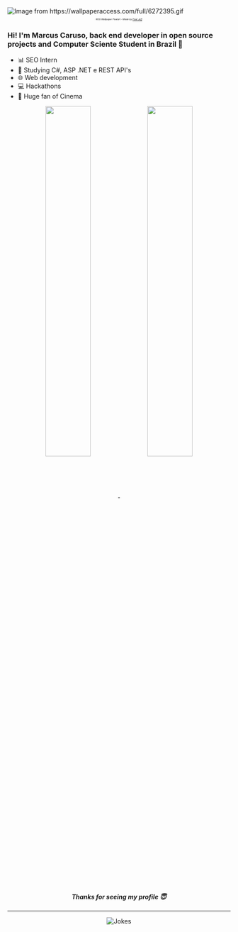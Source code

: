 <img src="https://github.com/SorrisoPraFoto/SorrisoPraFoto/blob/main/src/6272395.gif" alt="Image from https://wallpaperaccess.com/full/6272395.gif">
<h6 align="center" style="font-size: 5px">ROG Wallpaper Pixelart - Made by <a href="https://www.artstation.com/pixeljeff1995">Pixel Jeff</a></h6>
<h3>Hi! I'm Marcus Caruso, back end developer in open source projects and Computer Sciente Student in Brazil 🧡</h3>

- 📊 SEO Intern
- 🌱 Studying C#, ASP .NET e REST API's
- 🌐 Web development
- 💻 Hackathons
- 🎥 Huge fan of Cinema 

<div align="center">
  <a href="https://github.com/SorrisoPraFoto">
  <img width="45%" align="center" src="https://github-readme-stats.vercel.app/api?username=SorrisoPraFoto&text_color=0bceda&show_icons=true&title_color=ff5c81&theme=radical&include_all_commits=true&hide_border=false&border_color=ff5c81"/>
  </a>
  <a href="https://github.com/SorrisoPraFoto/Edis">
    <img width="45%" align="center" src="https://github-readme-stats.vercel.app/api/pin/?username=SorrisoPraFoto&repo=Edis&text_color=0bceda&title_color=ff5c81&theme=radical&hide_border=false&border_color=ff5c81" />
  </a>
</div>

<h5 align="center">Thanks for seeing my profile 😇</h3>

---
<div align="center">
  <img src="https://readme-jokes.vercel.app/api?theme=dracula" alt="Jokes" />
</div>
